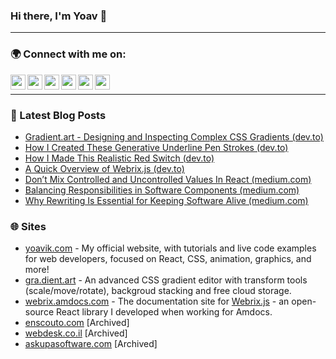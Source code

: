 ### Hi there, I'm Yoav 👋

---

### 🌍 Connect with me on:

<a href="https://yoavkadosh.medium.com/"><img height="24" src="https://cdn.jsdelivr.net/npm/simple-icons@v3/icons/medium.svg" align="left"></a>
<a href="https://codepen.io/ykadosh/"><img height="24" src="https://cdn.jsdelivr.net/npm/simple-icons@v3/icons/codepen.svg" align="left"></a>
<a href="https://www.linkedin.com/in/ykadosh/"><img height="24" src="https://cdn.jsdelivr.net/npm/simple-icons@v3/icons/linkedin.svg" align="left"></a>
<a href="https://dev.to/ykadosh"><img height="24" src="https://d2fltix0v2e0sb.cloudfront.net/dev-black.png" align="left"></a>
<a href="https://twitter.com/yoavikadosh"><img height="24" src="https://cdn.jsdelivr.net/npm/simple-icons@v3/icons/twitter.svg" align="left"></a>
<a href="https://stackoverflow.com/users/1096470/yoav-kadosh"><img height="24" src="https://cdn.jsdelivr.net/npm/simple-icons@v3/icons/stackoverflow.svg" align="left"></a>  

<br/>

---

### 📕 Latest Blog Posts

- [Gradient.art - Designing and Inspecting Complex CSS Gradients (dev.to)](https://dev.to/ykadosh/gradient-art-designing-and-inspecting-complex-css-gradients-4b06)
- [How I Created These Generative Underline Pen Strokes (dev.to)](https://dev.to/ykadosh/underline-pen-strokes-randomly-generated-53k7)
- [How I Made This Realistic Red Switch (dev.to)](https://dev.to/ykadosh/how-i-made-this-realistic-red-switch-pure-css-49g2)
- [A Quick Overview of Webrix.js (dev.to)](https://dev.to/ykadosh/webrix-js-building-blocks-for-interactive-react-apps-4m54)
- [Don’t Mix Controlled and Uncontrolled Values In React (medium.com)](https://betterprogramming.pub/dont-mix-controlled-uncontrolled-values-in-react-e7ab191d8dc4)
- [Balancing Responsibilities in Software Components (medium.com)](https://medium.com/swlh/balancing-responsibilities-in-software-components-b0be0e59b8b2)
- [Why Rewriting Is Essential for Keeping Software Alive (medium.com)](https://betterprogramming.pub/why-code-rewriting-is-essential-for-keeping-software-alive-81c7307e7f6)

### 🌐 Sites

- [yoavik.com](https://yoavik.com/) - My official website, with tutorials and live code examples for web developers, focused on React, CSS, animation, graphics, and more!
- [gra.dient.art](https://gra.dient.art) - An advanced CSS gradient editor with transform tools (scale/move/rotate), backgroud stacking and free cloud storage.
- [webrix.amdocs.com](https://webrix.amdocs.com) - The documentation site for [Webrix.js](https://github.com/open-amdocs/webrix/) - an open-source React library I developed when working for Amdocs.
- [enscouto.com](https://web.archive.org/web/20200928112444/https://enscouto.com/) [Archived]
- [webdesk.co.il](https://web.archive.org/web/20200513171205/https://webdesk.co.il/) [Archived]
- [askupasoftware.com](https://web.archive.org/web/20200513100139/https://askupasoftware.com/) [Archived]
